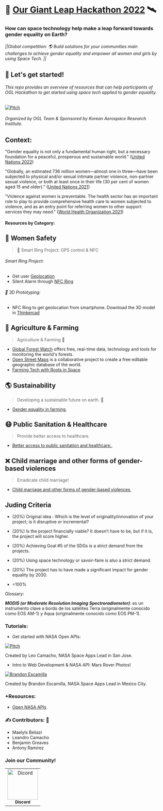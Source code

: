 # 🤖 [Our Giant Leap Hackathon 2022](https://spacegeneration.org/our-giant-leap-hackathon-2022) 🛰️ 
### How can space technology help make a leap forward towards gender equality on Earth?
###### ||Global competition: 🌎 Build solutions for your communities main challenges to achieve gender equality and empower all women and girls by using Space Tech. ||

## 🏁 Let's get started!
######  This repo provides an overview of resources that can help participants of OGL Hackathon to get started using space tech applied to gender equiality.

[![Pitch](https://img.youtube.com/vi/pErzslMIl68/0.jpg)](https://youtu.be/pErzslMIl68)

###### Organized by OGL Team & Sponsored by Korean Aerospace Research Institute.

## Context:

"Gender equality is not only a fundamental human right, but a necessary foundation for a peaceful, prosperous and sustainable world." ([United Nations,2022](https://www.un.org/sustainabledevelopment/gender-equality/)) 

"Globally, an estimated 736 million women—almost one in three—have been subjected to physical and/or sexual intimate partner violence, non-partner sexual violence, or both at least once in their life (30 per cent of women aged 15 and older)." ([United Nations,2021](https://www.unwomen.org/en/what-we-do/ending-violence-against-women/facts-and-figures)) 

"Violence against women is preventable. The health sector has an important role to play to provide comprehensive health care to women subjected to violence, and as an entry point for referring women to other support services they may need." ([World Health Organization,2021](https://www.who.int/news-room/fact-sheets/detail/violence-against-women)) 

#### Resources by Category: 

## 🚨 Women Safety 

> 📍 Smart Ring Project: GPS control & NFC

###### Smart Ring Project:
- Get user [Geolocation](https://developers.google.com/maps/documentation/javascript/examples/map-geolocation#maps_map_geolocation-html)
- Silent Alarm through [NFC Ring](https://buildtech.medium.com/emprendedores-costarricenses-desarrollan-alarma-silenciosa-para-combatir-la-inseguridad-en-las-3411e10197fd) 

###### 👾 3D Prototyping:
- NFC Ring to get geolocation from smartphone. Download the 3D model in [Thinkercad](https://www.tinkercad.com/things/dL0gL9ezOA0-shiny-amur-turing/edit?sharecode=lwpFEJssJQfujnIcSLRVfZilQRtdQPB1Z9O_7356VKo)


## 🌾 Agriculture & Farming 
> Agriculture & Farming 🌾

- [Global Forest Watch](https://www.globalforestwatch.org/) offers free, real-time data, technology and tools for monitoring the world's forests.
- [Open Street Maps](https://www.openstreetmap.org/) is a collaborative project to create a free editable geographic database of the world.
- [Farming Tech with Roots in Space](https://www.nasa.gov/directorates/spacetech/spinoff/feature/NASA_is_Everywhere)


## 🌎 Sustainability 

> Developing a sustainable future on earth. 🌾
- [Gender equality in farming](#), 

## 😷 Public Sanitation & Healthcare 

> Provide better access to healthcare.
- [Better access to public sanitation and healthcare:](#), 

## ❌ Child marriage and other forms of gender-based violences 

> Erradicate child marriage!
- [Child marriage and other forms of gender-based violences](#),  

## Juding Criteria

- (20%) Original idea : Which is the level of originality/innovation of your project; is it disruptive or incremental? 

- (20%) Is the project financially viable? It doesn’t have to be, but if it is, the project will score higher.

-  (20%) Achieving Goal #5 of the SDGs is a strict demand from the projects.
-  (20%) Using space technology or savoir-faire is also a strict demand.
- (20%) The project has to have made a significant impact for gender equality  by 2030.
- =100% 

Glossary:

***MODIS (or Moderate Resolution Imaging Spectroradiometer)***: es un instrumento clave a bordo de los satélites Terra (originalmente conocido como EOS AM-1) y Aqua (originalmente conocido como EOS PM-1). 

### Tutorials:
- Get started with NASA Open APIs:

[![Pitch](https://img.youtube.com/vi/6D3bOMDwhJA/0.jpg)](https://youtu.be/Jn-0g8E-uLw)

Created by Leo Camacho, NASA Space Apps Lead in San Jose.


- Intro to Web Development & NASA API: Mars Rover Photos!
 
[![Brandon Escamilla](https://img.youtube.com/vi/KcyGr_onNiM/0.jpg)](https://youtu.be/KcyGr_onNiM)

Created by Brandon Escamilla, NASA Space Apps Lead in Mexico City.


### +Resources: 

- [Open NASA APIs](https://api.nasa.gov/)


### ✍ Contributors: 🚀
- Maelyls Beliazi
- Leandro Camacho
- Benjamin Greaves
- Antony Ramírez 


### Join our Community!

<!-- readme: hoges,mpsiebert -start -->
<table>
<tr>
    <td align="center">
        <a href="https://discord.gg/6c7UcUEesq">
            <img src="https://logos-marcas.com/wp-content/uploads/2020/12/Discord-Logo.png" width="100;" alt="Dicord"/>
            <br />
            <sub><b>Discord</b></sub>
        </a>
    </td>
    
</table>
<!-- readme: hoges,mpsiebert -end -->
